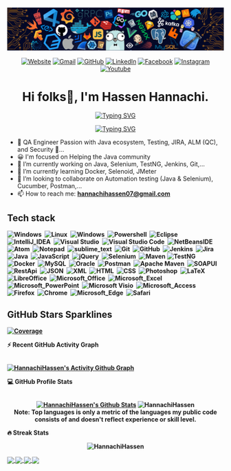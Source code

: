 <!---
HannachiHassen/HannachiHassen is a ✨ special ✨ repository because its `README.md` (this file) appears on your GitHub profile.
You can click the Preview link to take a look at your changes.
--->

![Github Banner](https://github.com/HannachiHassen/HannachiHassen/blob/profile/banner.png)

<!--- 
  <a href="https://twitter.com/josnothosay" rel="nofollow"><img align="center" src="https://raw.githubusercontent.com/rahuldkjain/github-profile-readme-generator/master/src/images/icons/Social/twitter.svg" alt="josnothosay" height="30" width="40" style="max-width: 100%;"></a>
  <a href="https://linkedin.com/in/renjujv" rel="nofollow"><img align="center" src="https://raw.githubusercontent.com/rahuldkjain/github-profile-readme-generator/master/src/images/icons/Social/linked-in-alt.svg" alt="renjujv" height="30" width="40" style="max-width: 100%;"></a>
  --->
  
<p align="center" dir="auto">	
<a href="https://candida-noronha.web.app/"><img src="https://img.icons8.com/bubbles/50/000000/web.png" alt="Website"/></a>
<a href="mailto:candida.noronha18@gmail.com"><img src="https://img.icons8.com/bubbles/50/000000/gmail.png" alt="Gmail"/></a>
<a href="https://github.com/Candida18"><img src="https://img.icons8.com/bubbles/50/000000/github.png" alt="GitHub"/></a>
<a href="https://www.linkedin.com/in/hassenhannachi/"><img src="https://img.icons8.com/bubbles/50/000000/linkedin.png" alt="LinkedIn"/></a>
<a href="https://www.facebook.com/candida.noronha.77"><img src="https://img.icons8.com/bubbles/50/000000/facebook-new.png" alt="Facebook"/></a>
<a href="https://instagram.com/candyyyy__18"><img src="https://img.icons8.com/bubbles/50/000000/instagram.png" alt="Instagram"/></a>
<a href="https://www.youtube.com/channel/UC7V1Gm8V0kRLp_EHB8aDj2A"><img src="https://img.icons8.com/bubbles/50/000000/youtube.png" alt="Youtube"/></a>

</p>

<h1 align="center" dir="auto">
  Hi folks<g-emoji class="g-emoji" alias="wave" fallback-src="https://github.githubassets.com/images/icons/emoji/unicode/1f44b.png">👋</g-emoji>, I'm Hassen Hannachi.
</h1>
  
<div align="center">
  <a href="https://git.io/typing-svg"><img src="https://readme-typing-svg.herokuapp.com?font=Fira+Code&weight=700&size=17&pause=1000&multiline=true&width=435&lines=QA+Enginner+%7C+QA+Test+Enginner+%7C+QA+Analyst;Manual++Tester+%7C++Automation+Tester++" alt="Typing SVG" /></a>

 <a href="https://git.io/typing-svg"><img src="https://readme-typing-svg.herokuapp.com?font=Fira+Code&size=15&pause=1000&color=27F755&width=435&lines=JIRA+%7C+HP+ALM+%7C+Jenkins+%7C+Git+%7C+Github+%7C+Docker;SQL+%7C+XPath+%7C+Maven+%7C+TestNG+%7C+Seleinum+%7C+JAVA++;HTML+%7C+CSS+%7C+Unix+%7C+Windows+%7C+Microsoft+Office+" alt="Typing SVG" /></a>
</div>

<!--- 
<div align="center">
<img src="https://readme-typing-svg.herokuapp.com?size=50&center=true&vCenter=true&width=800&height=100&lines=Hassen%20%F0%9F%99%8F%3BHannachi%20%F0%9F%99%8F%3BQA%20Automation%20%F0%9F%99%8F%3BEnginner%20%F0%9F%99%8F%3BQA%20Software%20Tester%20%F0%9F%99%8F%3BAssalam%20Alaikum%20%F0%9F%99%8F%3B">
<br>
<img src="https://views.whatilearened.today/views/github/hassenhannachi/abhir9.svg?cache=remove">
<br>
</div>
<br>
-->
- 👀 QA Engineer Passion with Java ecosystem, Testing, JIRA, ALM (QC), and Security 🔐...
- 😀 I'm focused on Helping the Java community
- 🔭 I’m currently working on Java, Selenium, TestNG, Jenkins, Git,...
- 🌱 I’m currently learning Docker, Selenoid, JMeter
- 👯 I’m looking to collaborate on Automation testing (Java & Selenium), Cucumber, Postman,...
- 📫 How to reach me: <strong> <a herf="mailto:hannachihassen07@gmail.com">hannachihassen07@gmail.com</a>
  
<h2>Tech stack</h2>
  
<p align="center">   

![Windows](https://img.shields.io/badge/-Windows-05122A?style=plastic&logo=windows&logoColor=FFA518)&nbsp;
![Linux](https://img.shields.io/badge/-Linux-05122A?style=plastic&logo=linux&logoColor=FFA518)&nbsp;
![Windows](https://img.shields.io/badge/Windows%20terminal-05122A?style=plastic&logo=windows&logoColor=FFA518)&nbsp;
![Powershell](https://img.shields.io/badge/Powershell-05122A?style=plastic&logo=powershell&logoColor=FFA518)&nbsp;
![Eclipse](https://img.shields.io/badge/-Eclipse-05122A?style=plastic&logo=eclipse-ide&logoColor=2C2255)&nbsp;
![IntelliJ_IDEA](https://img.shields.io/badge/IntelliJ_IDEA-05122A?style=plastic&logo=intellij-idea)&nbsp;
![Visual Studio](https://img.shields.io/badge/Visual_Studio-05112A?style=plastic&logo=visual%20studio)&nbsp;
![Visual Studio Code](https://img.shields.io/badge/-Visual%20Studio%20Code-05122A?style=plastic&logo=visual-studio-code&logoColor=007ACC)&nbsp;
![NetBeansIDE](https://img.shields.io/badge/apache%20netbeans-05112A?style=plastic&logo=apache%20netbeans%20IDE)&nbsp;
![Atom](https://img.shields.io/badge/Atom-05122A?style=plastic&logo=Atom)&nbsp;
![Notepad](https://img.shields.io/badge/Notepad++-05122A?style=plastic&logo=notepad%2B%2B)&nbsp;
![sublime_text](https://img.shields.io/badge/sublime_text-05122A?style=plastic&logo=sublime-text)&nbsp;
![Git](https://img.shields.io/badge/-Git-05122A?style=plastic&logo=git)&nbsp;
![GitHub](https://img.shields.io/badge/-GitHub-05122A?style=plastic&logo=github)&nbsp;
![Jenkins](https://img.shields.io/badge/Jenkins-05122A?style=plastic&logo=jenkins)&nbsp;
![Jira](https://img.shields.io/badge/Jira-05122A?style=plastic&logo=jira)&nbsp;
![Java](https://img.shields.io/badge/Java-05122A?style=plastic&logo=java)&nbsp;
![JavaScript](https://img.shields.io/badge/-JavaScript-05122A?style=plastic&logo=javascript)&nbsp;
![jQuery](https://img.shields.io/badge/jQuery-05122A?style=plastic&logo=jquery&logoColor=00599C)&nbsp;
![Selenium](https://img.shields.io/badge/-Selenium-05122A?style=plastic&logo=selenium&logoColor=092E20)&nbsp;
![Maven](https://img.shields.io/badge/-Maven-05122A?style=plastic&logo=maven)
![TestNG](https://img.shields.io/badge/-TestNG-05122A?style=testng&logo=testng)&nbsp;
![Docker](https://img.shields.io/badge/-Docker-05122A?style=plastic&logo=docker&logoColor=092E20)&nbsp;
![MySQL](https://img.shields.io/badge/MySQL-05122A?style=plastic&logo=mysql)&nbsp;
![Oracle](https://img.shields.io/badge/Oracle-05122A?style=plastic&logo=oracle)&nbsp;
![Postman](https://img.shields.io/badge/Postman-05122A?style=plastic&logo=postman)&nbsp;
![Apache Maven](https://img.shields.io/badge/Apache%20Maven-05122A?style=plastic&logo=Apache%20Maven)&nbsp;
![SOAPUI](https://img.shields.io/badge/SoapUI-05122A?style=plastic&logo=SoapUI)&nbsp;
![RestApi](https://img.shields.io/badge/RestApi-05122A?style=plastic&logo=RestApi)&nbsp;
![JSON](https://img.shields.io/badge/-JSON-05122A?style=plastic&logo=json&logoColor=092E20)&nbsp;
![XML](https://img.shields.io/badge/-XML-05122A?style=plastic&logo=xml&logoColor=092E20)&nbsp;
![HTML](https://img.shields.io/badge/-HTML-05122A?style=plastic&logo=HTML5)&nbsp;
![CSS](https://img.shields.io/badge/-CSS-05122A?style=plastic&logo=CSS3&logoColor=1572B6)&nbsp;
![Photoshop](https://img.shields.io/badge/-Photoshop-05122A?style=plastic&logo=adobe-photoshop)&nbsp;
![LaTeX](https://img.shields.io/badge/latex-05122A?style=plastic&logo=latex)&nbsp;
![LibreOffice](https://img.shields.io/badge/LibreOffice-05122A?style=plastic&logo=LibreOffice)&nbsp;
![Microsoft_Office](https://img.shields.io/badge/Microsoft_Office-05122A?style=plastic&logo=microsoft-office)&nbsp;
![Microsoft_Excel](https://img.shields.io/badge/Microsoft_Excel-05122A?style=plastic&logo=microsoft-excel)&nbsp;
![Microsoft_PowerPoint](https://img.shields.io/badge/Microsoft_PowerPoint-05122A?style=plastic&logo=microsoft-powerpoint)&nbsp;
![Microsoft Visio ](https://img.shields.io/badge/Microsoft_Visio-05122A?style=plastic&logo=microsoft-visio)&nbsp;
![Microsoft_Access](https://img.shields.io/badge/Microsoft_Access-05122A?style=plastic&logo=microsoft-access)&nbsp;
![Firefox](https://img.shields.io/badge/Firefox_Browser-05122A?style=plastic&logo=Firefox-Browser)&nbsp;
![Chrome](https://img.shields.io/badge/Google_Chrome-05122A?style=plastic&logo=Google-Chrome)&nbsp;
![Microsoft_Edge](https://img.shields.io/badge/Microsoft_Edge-05122A?style=plastic&logo=Microsoft-edge)&nbsp;
![Safari](https://img.shields.io/badge/Safari-05122A?style=plastic&logo=Safari)&nbsp;
<!--![C](https://img.shields.io/badge/-C-05122A?style=plastic&logo=C&logoColor=A8B9CC)&nbsp;
![C++](https://img.shields.io/badge/-C++-05122A?style=plastic&logo=C%2B%2B&logoColor=00599C)&nbsp;	
![Selenium Grid](https://img.shields.io/badge/-Selenium-Grid?style=plastic&logo=selenium&logoColor=092E20)&nbsp;
![Java](https://img.shields.io/badge/java-%23ED8B00.svg?style=plastic&logo=java&logoColor=FFA518)&nbsp;-->
 </p>
	
 <!--- 
[![GitHub](https://badgen.net/badge/icon/github?icon=github&label)](https://github.com)
[![git](https://badgen.net/badge/icon/git?icon=git&label)](https://git-scm.com)
[![Eclipse](https://badgen.net/badge/icon/eclipse?icon=eclipse&label)](https://https://eclipse.org/)
[![Maven](https://badgen.net/badge/icon/maven?icon=maven&label)](https://https://maven.apache.org/)
[![Jira](https://badgen.net/badge/icon/jira?icon=jira&label)](https://https://jira.com/)
[![Windows](https://badgen.net/badge/icon/windows?icon=windows&label)](https://microsoft.com/windows/)
  -->
  
<h2> GitHub Stars Sparklines</h2>

[![Coverage](https://img.shields.io/endpoint?url=https://raw.githubusercontent.com/HannachiHassen/REPOSITORY/BRANCHNAME/.github/badges/jacoco.json)](https://github.com/HannachiHassen/REPOSITORY/actions/workflows/build.yml)
  
<summary><b>⚡ Recent GitHub Activity Graph</b></summary>
  <br>
	
[![HannachiHassen's Activity Github Graph](https://github-readme-activity-graph.vercel.app/graph?username=HannachiHassen&theme=react-dark)](https://github.com/HannachiHassen/github-readme-activity-graph)
	
<summary><b>💻 GitHub Profile Stats</b></summary>  
  <br/> 
 <p align="center"> 
 <a href="https://github.com/HannachiHassen">
   <img alt="HannachiHassen's Github Stats" src="https://github-readme-stats.vercel.app/api?username=HannachiHassen&show_icons=true&count_private=true&theme=radical" height="192px" style="max-width: 100%; width="40%"/></a>
  <img src="https://github-readme-stats.vercel.app/api/top-langs?username=HannachiHassen&langs_count=10&show_icons=true&locale=en&layout=compact&theme=radical" alt="HannachiHassen" height="192px style="max-width: 100%; width="40%"/>
 <br/>
 <b>Note:</b> Top languages is only a metric of the languages my public code consists of and doesn't reflect experience or skill level.
 </p>
 
 <summary><b>🔥 Streak Stats</b></summary>
  
<p align="center"><img src="https://github-readme-streak-stats.herokuapp.com/?user=HannachiHassen&theme=radical"  alt="HannachiHassen" /></p>
          
<a href="https://github.com/HannachiHassen/Framework_Project">
  <img align="center" src="https://github-readme-stats.vercel.app/api/pin/?username=HannachiHassen&repo=Framework_Project" />
</a>
<a href="https://github.com/HannachiHassen/SQL_BasicTesting">
  <img align="center" src="https://github-readme-stats.vercel.app/api/pin/?username=HannachiHassen&repo=SQL_BasicTesting" />
</a> 
<a href="https://github.com/HannachiHassen/ExtentReport-Cucumber-Adapter">
  <img align="center" src="https://github-readme-stats.vercel.app/api/pin/?username=HannachiHassen&repo=ExtentReport-Cucumber-Adapter" />
</a>
<a href="https://github.com/HannachiHassen/Cucumber-JUnit-BDD">
  <img align="center" src="https://github-readme-stats.vercel.app/api/pin/?username=HannachiHassen&repo=Cucumber-JUnit-BDD" />
</a>     

<!-- [![Hassen's github trophy](https://github-profile-trophy.vercel.app/?username=HannachiHassen&row=1)](https://github.com/ryo-ma/github-profile-trophy)
